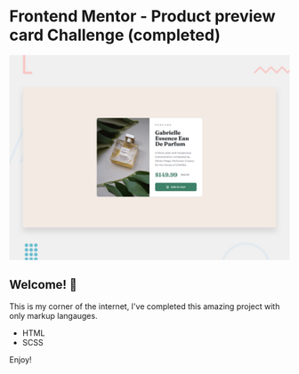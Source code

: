 # Frontend Mentor - Product preview card Challenge (completed)

![Design preview for the Product preview card component coding challenge](./design/desktop-preview.jpg)

## Welcome! 👋

This is my corner of the internet, I've completed this amazing project with only markup langauges.

- HTML
- SCSS

Enjoy!
